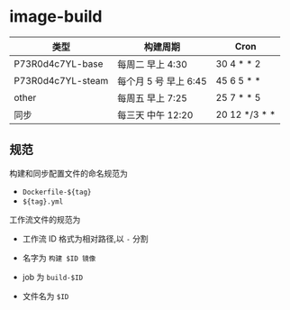 # image-build

| 类型               | 构建周期              | Cron             |
| ------------------ | --------------------- | ---------------- |
| P73R0d4c7YL\-base  | 每周二 早上 4:30      | 30 4 \* \* 2     |
| P73R0d4c7YL\-steam | 每个月 5 号 早上 6:45 | 45 6 5 \* \*     |
| other              | 每周五 早上 7:25      | 25 7 \* \* 5     |
| 同步               | 每三天 中午 12:20     | 20 12 \*/3 \* \* |

## 规范

构建和同步配置文件的命名规范为

- `Dockerfile-${tag}`
- `${tag}.yml`

工作流文件的规范为

- 工作流 ID 格式为相对路径,以 `-` 分割

- 名字为 `构建 $ID 镜像`
- job 为 `build-$ID`
- 文件名为 `$ID`
